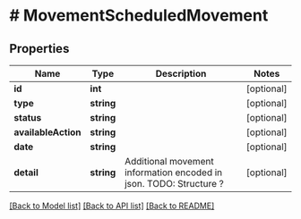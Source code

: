 # # MovementScheduledMovement

## Properties

Name | Type | Description | Notes
------------ | ------------- | ------------- | -------------
**id** | **int** |  | [optional] 
**type** | **string** |  | [optional] 
**status** | **string** |  | [optional] 
**availableAction** | **string** |  | [optional] 
**date** | **string** |  | [optional] 
**detail** | **string** | Additional movement information encoded in json. TODO: Structure ? | [optional] 

[[Back to Model list]](../../README.md#documentation-for-models) [[Back to API list]](../../README.md#documentation-for-api-endpoints) [[Back to README]](../../README.md)


